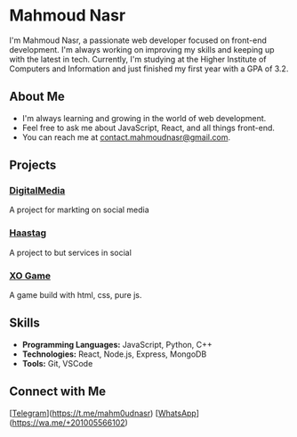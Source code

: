 # Mahmoud Nasr

I'm Mahmoud Nasr, a passionate web developer focused on front-end development. I'm always working on improving my skills and keeping up with the latest in tech. Currently, I'm studying at the Higher Institute of Computers and Information and just finished my first year with a GPA of 3.2.

## About Me

-  I'm always learning and growing in the world of web development.
-  Feel free to ask me about JavaScript, React, and all things front-end.
-  You can reach me at [contact.mahmoudnasr@gmail.com](mailto:contact.mahmoudnasr@gmail.com).

## Projects

### [DigitalMedia](https://mahm0udnasr.github.io/DigitalMedia/)
A project for markting on social media

### [Haastag](https://mahm0udnasr.github.io/hastag/)
A project to but services in social

### [XO Game](https://mahm0udnasr.github.io/XOgame/)
A game build with html, css, pure js.

## Skills

- **Programming Languages:** JavaScript, Python, C++
- **Technologies:** React, Node.js, Express, MongoDB
- **Tools:** Git, VSCode

## Connect with Me

[[Telegram](https://img.shields.io/badge/Telegram-Chat-blue)](https://t.me/mahm0udnasr)
[[WhatsApp](https://img.shields.io/badge/WhatsApp-Chat-blue)](https://wa.me/+201005566102)
